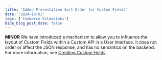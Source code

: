 ```yaml
---
title: 'Added Presentation Sort Order for Custom Fields'
date: '2024-10-03'
tags: ['Commerce Extensions']
hide_blog_post_date: false
---
```


**MINOR** We have introduced a mechanism to allow you to influence the layout of Custom Fields within a Custom API in a User Interface. It does not order or affect the JSON response, and has no semantics on the backend. For more information, see [Creating Custom Fields](/docs/commerce-manager/commerce-extension/commerce-extension-in-cm#creating-custom-fields).
